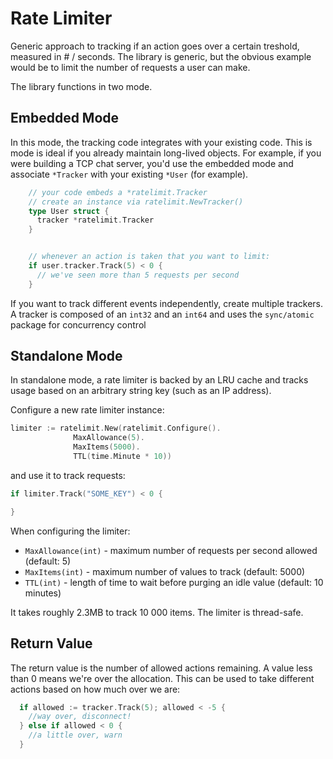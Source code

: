 # Rate Limiter

Generic approach to tracking if an action goes over a certain treshold, measured in # / seconds. The library is generic, but the obvious example would be to limit the number of requests a user can make.

The library functions in two mode.

## Embedded Mode

In this mode, the tracking code integrates with your existing code. This is mode is ideal if you already maintain long-lived objects. For example, if you were building a TCP chat server, you'd use the embedded mode and associate `*Tracker` with your existing `*User` (for example).

```go
    // your code embeds a *ratelimit.Tracker
    // create an instance via ratelimit.NewTracker()
    type User struct {
      tracker *ratelimit.Tracker
    }


    // whenever an action is taken that you want to limit:
    if user.tracker.Track(5) < 0 {
      // we've seen more than 5 requests per second
    }
```
If you want to track different events independently, create multiple trackers. A tracker is composed of an `int32` and an `int64` and uses the `sync/atomic` package for concurrency control

## Standalone Mode

In standalone mode, a rate limiter is backed by an LRU cache and tracks usage based on an arbitrary string key (such as an IP address).

Configure a new rate limiter instance:

```go
limiter := ratelimit.New(ratelimit.Configure().
              MaxAllowance(5).
              MaxItems(5000).
              TTL(time.Minute * 10))
```

and use it to track requests:

```go
if limiter.Track("SOME_KEY") < 0 {

}
```

When configuring the limiter:

* `MaxAllowance(int)` - maximum number of requests per second allowed (default: 5)
* `MaxItems(int)` - maximum number of values to track (default: 5000)
* `TTL(int)` - length of time to wait before purging an idle value (default: 10 minutes)

It takes roughly 2.3MB to track 10 000 items. The limiter is thread-safe.

## Return Value

The return value is the number of allowed actions remaining. A value less than 0 means we're over the allocation. This can be used to take different actions based on how much over we are:

```go
  if allowed := tracker.Track(5); allowed < -5 {
    //way over, disconnect!
  } else if allowed < 0 {
    //a little over, warn
  }
```
